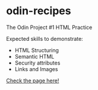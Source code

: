 # odin-recipes

The Odin Project #1
HTML Practice

Expected skills to demonstrate:

-   HTML Structuring
-   Semantic HTML
-   Security attributes
-   Links and Images

[Check the page here!](https://soljira.github.io/odin-recipes/)
